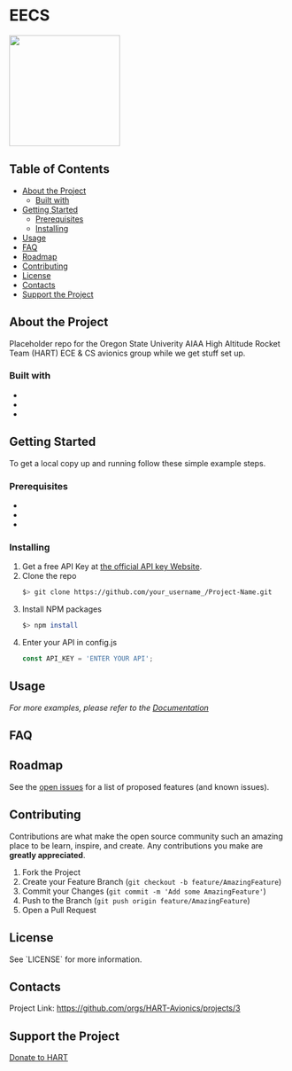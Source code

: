 EECS
======
<img src="https://images.squarespace-cdn.com/content/v1/5a19a459e5dd5b3614fc8595/1518733757123-JZ5199GBQVQOEJBC9VKR/ke17ZwdGBToddI8pDm48kOx9thYkxoPEJMHoJ7vUPbh7gQa3H78H3Y0txjaiv_0fDoOvxcdMmMKkDsyUqMSsMWxHk725yiiHCCLfrh8O1z5QHyNOqBUUEtDDsRWrJLTmS0k9nmfOWkBD2X4dgpGrpWVYQT8AbCbINUUJycgJH0K3YOIy-qewO29_jEB_UvA_/HARTlogo.jpg" width="200px" height="auto"/>

Table of Contents
---------------------
- [About the Project](#about-the-project)
  - [Built with](#about-the-project-built-with)
- [Getting Started](#getting-started)
  - [Prerequisites](#getting-started-prerequisites)
  - [Installing](#getting-started-installing)
- [Usage](#usage)
- [FAQ](#faq)
- [Roadmap](#roadmap)
- [Contributing](#contributing)
- [License](#license)
- [Contacts](#contacts)
- [Support the Project](#donate)

<a name="about-the-project"></a>
About the Project
---------------------
Placeholder repo for the Oregon State Univerity AIAA High Altitude Rocket Team (HART) ECE & CS avionics group while we get stuff set up.

<a name="about-the-project-built-with"></a>
### Built with
<!-- This section should list any major frameworks that you built your project using. Leave any add-ons/plugins for the acknowledgements section. Here are a few examples. -->

- 
- 
- 

<a name="getting-started"></a>
Getting Started
---------------------
<!-- This is an example of how you may give instructions on setting up your project locally. --> To get a local copy up and running follow these simple example steps.

<a name="getting-started-prerequisites"></a>
### Prerequisites
<!--List things you need to use the software and how to install them. -->

- 
- 
- 

<a name="getting-started-installing"></a>
### Installing
1. Get a free API Key at [the official API key Website](https://example.com).
2. Clone the repo
    ```bash
    $> git clone https://github.com/your_username_/Project-Name.git
    ```
3. Install NPM packages
    ```bash
    $> npm install
    ```
4. Enter your API in config.js
    ```javascript
    const API_KEY = 'ENTER YOUR API';
    ```

<a name="usage"></a>
Usage
--------
<!-- Use this space to show useful examples of how a project can be used. Additional screenshots, code examples and demos work well in this space. You may also link to more resources.<br> -->
*For more examples, please refer to the [Documentation]()*

<a name="faq"></a>
FAQ
----

<a name="roadmap"></a>
Roadmap
----------
See the [open issues]() for a list of proposed features (and known issues).

<a name="contributing"></a>
Contributing
---------------
Contributions are what make the open source community such an amazing place to be learn, inspire, and create. Any contributions you make are **greatly appreciated**.

1. Fork the Project
2. Create your Feature Branch (`git checkout -b feature/AmazingFeature`)
3. Commit your Changes (`git commit -m 'Add some AmazingFeature'`)
4. Push to the Branch (`git push origin feature/AmazingFeature`)
5. Open a Pull Request

<a name="license"></a>
License
-----------
<!-- Distributed under the MIT License. -->See `LICENSE` for more information.

<a name="contacts"></a>
Contacts
-----------
<!-- Your Name - @your_twitter - example@example.com -->

Project Link: https://github.com/orgs/HART-Avionics/projects/3

<a name="donate"></a>
Support the Project
--------------------
[Donate to HART](https://osuaiaa.com/donate)
